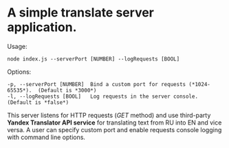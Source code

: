 # A simple translate server application.

Usage:
```
node index.js --serverPort [NUMBER] --logRequests [BOOL]
```

Options:
```
-p, --serverPort [NUMBER]  Bind a custom port for requests (*1024-65535*).  (Default is *3000*)
-l, --logRequests [BOOL]   Log requests in the server console.  (Default is *false*)
```

This server listens for HTTP requests (*GET* method) and use third-party **Yandex Translator API service** for translating text from RU into EN and vice versa.
A user can specify custom port and enable requests console logging with command line options.
